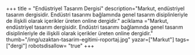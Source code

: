 +++
title = "Endüstriyel Tasarım Dergisi"
description="Markut, endüstriyel tasarım dergisidir. Endüstri tasarımı bağlamında genel tasarım disiplinleriyle de ilişkili olarak içerikler üreten online dergidir."
aciklama ="Markut, endüstriyel tasarım dergisidir. Endüstri tasarımı bağlamında genel tasarım disiplinleriyle de ilişkili olarak içerikler üreten online dergidir."
thumb="/img/uzaktan-tasarim-egitimi-roportaj.jpg"
yazar=["Markut"]
tags=["dergi"]
robotsdisallow= "true"
+++
